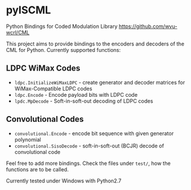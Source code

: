 # pyISCML
Python Bindings for Coded Modulation Library https://github.com/wvu-wcrl/CML

This project aims to provide bindings to the encoders and decoders of
the CML for Python. Currently supported functions:

## LDPC WiMax Codes
- `ldpc.InitializeWiMaxLDPC` - create generator and decoder matrices for WiMax-Compatible LDPC codes
- `ldpc.Encode` - Encode payload bits with LDPC code
- `lpdc.MpDecode` - Soft-in-soft-out decoding of LDPC codes

## Convolutional Codes
- `convolutional.Encode` - encode bit sequence with given generator polynomial
- `convolutional.SisoDecode` - soft-in-soft-out (BCJR) decode of convolutional code

Feel free to add more bindings. Check the files under `test/`, how the functions are to be called.

Currently tested under Windows with Python2.7
